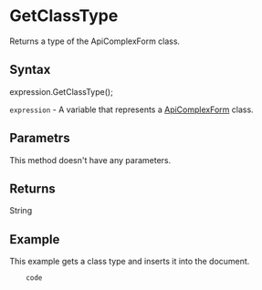 # GetClassType

Returns a type of the ApiComplexForm class.

## Syntax

expression.GetClassType();

`expression` - A variable that represents a [ApiComplexForm](../ApiComplexForm.md) class.

## Parametrs

This method doesn't have any parameters.

## Returns

String

## Example

This example gets a class type and inserts it into the document.

```javascript
	code
```